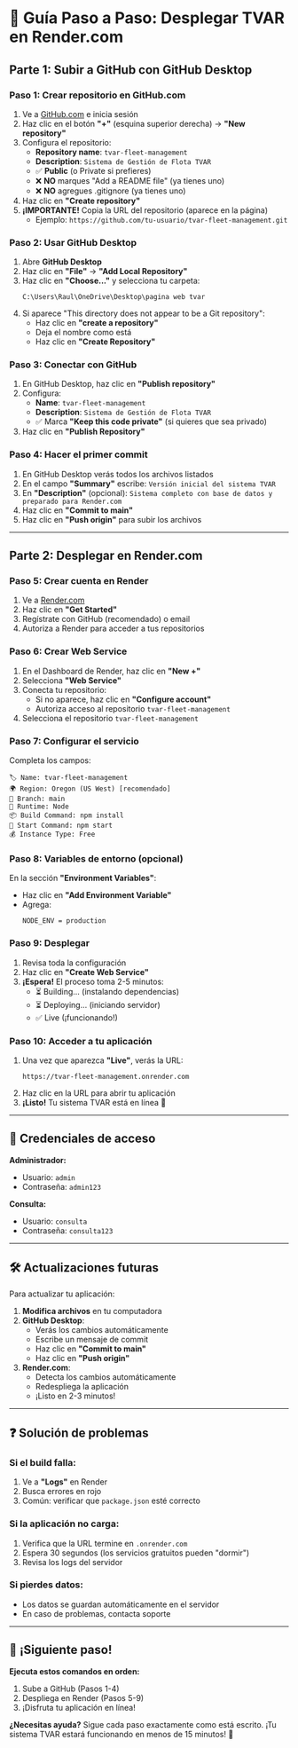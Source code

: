 # 🚀 Guía Paso a Paso: Desplegar TVAR en Render.com

## Parte 1: Subir a GitHub con GitHub Desktop

### Paso 1: Crear repositorio en GitHub.com
1. Ve a [GitHub.com](https://github.com) e inicia sesión
2. Haz clic en el botón **"+"** (esquina superior derecha) → **"New repository"**
3. Configura el repositorio:
   - **Repository name**: `tvar-fleet-management`
   - **Description**: `Sistema de Gestión de Flota TVAR`
   - ✅ **Public** (o Private si prefieres)
   - ❌ **NO** marques "Add a README file" (ya tienes uno)
   - ❌ **NO** agregues .gitignore (ya tienes uno)
4. Haz clic en **"Create repository"**
5. **¡IMPORTANTE!** Copia la URL del repositorio (aparece en la página)
   - Ejemplo: `https://github.com/tu-usuario/tvar-fleet-management.git`

### Paso 2: Usar GitHub Desktop
1. Abre **GitHub Desktop**
2. Haz clic en **"File"** → **"Add Local Repository"**
3. Haz clic en **"Choose..."** y selecciona tu carpeta:
   ```
   C:\Users\Raul\OneDrive\Desktop\pagina web tvar
   ```
4. Si aparece "This directory does not appear to be a Git repository":
   - Haz clic en **"create a repository"**
   - Deja el nombre como está
   - Haz clic en **"Create Repository"**

### Paso 3: Conectar con GitHub
1. En GitHub Desktop, haz clic en **"Publish repository"**
2. Configura:
   - **Name**: `tvar-fleet-management`
   - **Description**: `Sistema de Gestión de Flota TVAR`
   - ✅ Marca **"Keep this code private"** (si quieres que sea privado)
3. Haz clic en **"Publish Repository"**

### Paso 4: Hacer el primer commit
1. En GitHub Desktop verás todos los archivos listados
2. En el campo **"Summary"** escribe: `Versión inicial del sistema TVAR`
3. En **"Description"** (opcional): `Sistema completo con base de datos y preparado para Render.com`
4. Haz clic en **"Commit to main"**
5. Haz clic en **"Push origin"** para subir los archivos

---

## Parte 2: Desplegar en Render.com

### Paso 5: Crear cuenta en Render
1. Ve a [Render.com](https://render.com)
2. Haz clic en **"Get Started"**
3. Regístrate con GitHub (recomendado) o email
4. Autoriza a Render para acceder a tus repositorios

### Paso 6: Crear Web Service
1. En el Dashboard de Render, haz clic en **"New +"**
2. Selecciona **"Web Service"**
3. Conecta tu repositorio:
   - Si no aparece, haz clic en **"Configure account"**
   - Autoriza acceso al repositorio `tvar-fleet-management`
4. Selecciona el repositorio `tvar-fleet-management`

### Paso 7: Configurar el servicio
Completa los campos:

```
🏷️ Name: tvar-fleet-management
🌍 Region: Oregon (US West) [recomendado]
🌿 Branch: main
🔧 Runtime: Node
📦 Build Command: npm install
🚀 Start Command: npm start
💰 Instance Type: Free
```

### Paso 8: Variables de entorno (opcional)
En la sección **"Environment Variables"**:
- Haz clic en **"Add Environment Variable"**
- Agrega:
  ```
  NODE_ENV = production
  ```

### Paso 9: Desplegar
1. Revisa toda la configuración
2. Haz clic en **"Create Web Service"**
3. **¡Espera!** El proceso toma 2-5 minutos:
   - ⏳ Building... (instalando dependencias)
   - ⏳ Deploying... (iniciando servidor)
   - ✅ Live (¡funcionando!)

### Paso 10: Acceder a tu aplicación
1. Una vez que aparezca **"Live"**, verás la URL:
   ```
   https://tvar-fleet-management.onrender.com
   ```
2. Haz clic en la URL para abrir tu aplicación
3. **¡Listo!** Tu sistema TVAR está en línea 🎉

---

## 🔐 Credenciales de acceso

**Administrador:**
- Usuario: `admin`
- Contraseña: `admin123`

**Consulta:**
- Usuario: `consulta`
- Contraseña: `consulta123`

---

## 🛠️ Actualizaciones futuras

Para actualizar tu aplicación:

1. **Modifica archivos** en tu computadora
2. **GitHub Desktop**:
   - Verás los cambios automáticamente
   - Escribe un mensaje de commit
   - Haz clic en **"Commit to main"**
   - Haz clic en **"Push origin"**
3. **Render.com**:
   - Detecta los cambios automáticamente
   - Redespliega la aplicación
   - ¡Listo en 2-3 minutos!

---

## ❓ Solución de problemas

### Si el build falla:
1. Ve a **"Logs"** en Render
2. Busca errores en rojo
3. Común: verificar que `package.json` esté correcto

### Si la aplicación no carga:
1. Verifica que la URL termine en `.onrender.com`
2. Espera 30 segundos (los servicios gratuitos pueden "dormir")
3. Revisa los logs del servidor

### Si pierdes datos:
- Los datos se guardan automáticamente en el servidor
- En caso de problemas, contacta soporte

---

## 🎯 ¡Siguiente paso!

**Ejecuta estos comandos en orden:**
1. Sube a GitHub (Pasos 1-4)
2. Despliega en Render (Pasos 5-9)
3. ¡Disfruta tu aplicación en línea!

**¿Necesitas ayuda?** Sigue cada paso exactamente como está escrito. ¡Tu sistema TVAR estará funcionando en menos de 15 minutos! 🚀